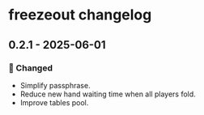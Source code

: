 # freezeout changelog

## 0.2.1 - 2025-06-01

### 🔧 Changed

- Simplify passphrase.
- Reduce new hand waiting time when all players fold.
- Improve tables pool.
